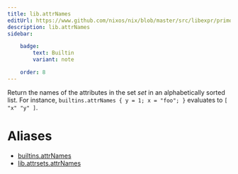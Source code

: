 ```yaml
---
title: lib.attrNames
editUrl: https://www.github.com/nixos/nix/blob/master/src/libexpr/primops.cc
description: lib.attrNames
sidebar:

    badge:
        text: Builtin
        variant: note

    order: 8
---
```


Return the names of the attributes in the set *set* in an
alphabetically sorted list. For instance, `builtins.attrNames { y
= 1; x = "foo"; }` evaluates to `[ "x" "y" ]`.


# Aliases

- [builtins.attrNames](/reference/builtinsattrNames)
- [lib.attrsets.attrNames](/reference/libattrsets.attrNames)


